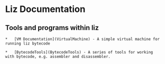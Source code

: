 # Liz Documentation

## Tools and programs within liz

    *   [VM Documentation](VirtualMachine) - A simple virtual machine for running liz bytecode

    *   [BytecodeTools](BytecodeTools) - A series of tools for working with bytecode, e.g. assembler and disassembler.